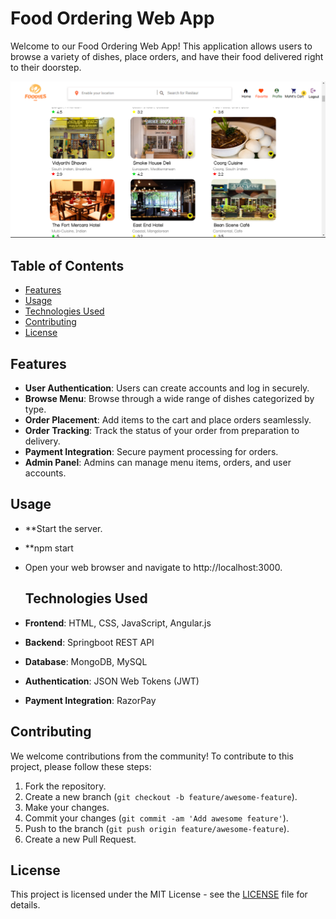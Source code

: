 # Food Ordering Web App

Welcome to our Food Ordering Web App! This application allows users to browse a variety of dishes, place orders, and have their food delivered right to their doorstep.

![App Screenshot](Screenshot%202024-01-03%20005422.png)

## Table of Contents
- [Features](#features)
- [Usage](#usage)
- [Technologies Used](#technologies-used)
- [Contributing](#contributing)
- [License](#license)

## Features
- **User Authentication**: Users can create accounts and log in securely.
- **Browse Menu**: Browse through a wide range of dishes categorized by type.
- **Order Placement**: Add items to the cart and place orders seamlessly.
- **Order Tracking**: Track the status of your order from preparation to delivery.
- **Payment Integration**: Secure payment processing for orders.
- **Admin Panel**: Admins can manage menu items, orders, and user accounts.

## Usage
- **Start the server.
- **npm start
- Open your web browser and navigate to http://localhost:3000.

  ## Technologies Used
- **Frontend**: HTML, CSS, JavaScript, Angular.js
- **Backend**: Springboot REST API
- **Database**: MongoDB, MySQL
- **Authentication**: JSON Web Tokens (JWT)
- **Payment Integration**: RazorPay

## Contributing
We welcome contributions from the community! To contribute to this project, please follow these steps:
1. Fork the repository.
2. Create a new branch (`git checkout -b feature/awesome-feature`).
3. Make your changes.
4. Commit your changes (`git commit -am 'Add awesome feature'`).
5. Push to the branch (`git push origin feature/awesome-feature`).
6. Create a new Pull Request.

## License
This project is licensed under the MIT License - see the [LICENSE](LICENSE) file for details.


